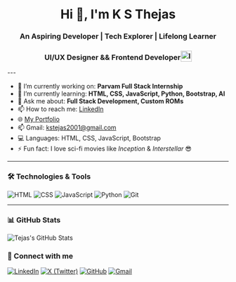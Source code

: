 <h1 align="center">Hi 👋, I'm K S Thejas</h1>
<h3 align="center">An Aspiring Developer | Tech Explorer | Lifelong Learner</h3>
<h3 align='center'>
  UI/UX Designer && Frontend Developer<img style="vertical-align: sub" src="https://static.vecteezy.com/system/resources/previews/011/571/519/original/circle-flag-of-india-free-png.png" alt="India Flag" width="25" />
</h3>
---

- 🔭 I’m currently working on: **Parvam Full Stack Internship**
- 🌱 I’m currently learning: **HTML, CSS, JavaScript, Python, Bootstrap, AI**
- 💬 Ask me about: **Full Stack Development, Custom ROMs**
- 📫 How to reach me: [LinkedIn](https://www.linkedin.com/in/thejas-k-s-370933280/)
- 🌐 [My Portfolio](https://kstejas2001.github.io/dev-portfolio-template/)
- 📫 Gmail: kstejas2001@gmail.com
- 💻 Languages: HTML, CSS, JavaScript, Bootstrap
- ⚡ Fun fact: I love sci-fi movies like *Inception* & *Interstellar* 😎

---

### 🛠️ Technologies & Tools

![HTML](https://img.shields.io/badge/-HTML5-orange?style=flat-square&logo=html5)
![CSS](https://img.shields.io/badge/-CSS3-blue?style=flat-square&logo=css3)
![JavaScript](https://img.shields.io/badge/-JavaScript-yellow?style=flat-square&logo=javascript)
![Python](https://img.shields.io/badge/-Python-black?style=flat-square&logo=python)
![Git](https://img.shields.io/badge/-Git-red?style=flat-square&logo=git)

---

### 📊 GitHub Stats

![Tejas's GitHub Stats](https://github-readme-stats.vercel.app/api?username=kstejas2001&show_icons=true&theme=radical)

### 🔗 Connect with me


[![LinkedIn](https://img.shields.io/badge/-LinkedIn-blue?style=flat-square&logo=linkedin&logoColor=white)](https://linkedin.com/in/thejas-k-s-370933280/)
[![X (Twitter)](https://img.shields.io/badge/-X-black?style=flat-square&logo=twitter&logoColor=white)](https://x.com/kstejas2001)
[![GitHub](https://img.shields.io/badge/GitHub-Profile-black?style=flat-square&logo=github)](https://github.com/kstejas2001)
[![Gmail](https://img.shields.io/badge/Gmail-Email-red?style=flat-square&logo=gmail)](mailto:kstejas2001@gmail.com)

